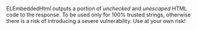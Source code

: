 ELEmbeddedHtml outputs a portion of *unchecked* and *unescaped* HTML code to the response. To be used only for 100% trusted strings, otherwise there is a risk of introducing a severe vulnerability. Use at your own risk!